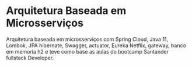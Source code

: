 # Arquitetura Baseada em Microsserviços
Arquitetura baseada em microsserviços com Spring Cloud, Java 11, Lombok, JPA hibernate, Swagger, actuator, Eureka Netflix, gateway, banco em memoria h2 e teve como base as aulas do bootcamp Santander fullstack Developer.

